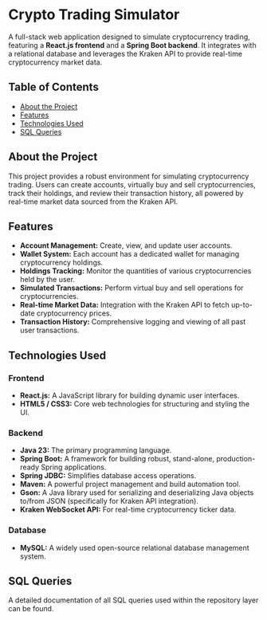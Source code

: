 # Crypto Trading Simulator

A full-stack web application designed to simulate cryptocurrency trading, featuring a **React.js frontend** and a **Spring Boot backend**. It integrates with a relational database and leverages the Kraken API to provide real-time cryptocurrency market data.

## Table of Contents

- [About the Project](#about-the-project)
- [Features](#features)
- [Technologies Used](#technologies-used)
- [SQL Queries](#sql-queries)


## About the Project

This project provides a robust environment for simulating cryptocurrency trading. Users can create accounts, virtually buy and sell cryptocurrencies, track their holdings, and review their transaction history, all powered by real-time market data sourced from the Kraken API.

## Features

* **Account Management:** Create, view, and update user accounts.
* **Wallet System:** Each account has a dedicated wallet for managing cryptocurrency holdings.
* **Holdings Tracking:** Monitor the quantities of various cryptocurrencies held by the user.
* **Simulated Transactions:** Perform virtual buy and sell operations for cryptocurrencies.
* **Real-time Market Data:** Integration with the Kraken API to fetch up-to-date cryptocurrency prices.
* **Transaction History:** Comprehensive logging and viewing of all past user transactions.

## Technologies Used

### Frontend

* **React.js:** A JavaScript library for building dynamic user interfaces.
* **HTML5 / CSS3:** Core web technologies for structuring and styling the UI.

### Backend

* **Java 23:** The primary programming language.
* **Spring Boot:** A framework for building robust, stand-alone, production-ready Spring applications.
* **Spring JDBC:** Simplifies database access operations.
* **Maven:** A powerful project management and build automation tool.
* **Gson:** A Java library used for serializing and deserializing Java objects to/from JSON (specifically for Kraken API integration).
* **Kraken WebSocket API:** For real-time cryptocurrency ticker data.

### Database

* **MySQL:** A widely used open-source relational database management system.

## SQL Queries

A detailed documentation of all SQL queries used within the repository layer can be found.